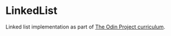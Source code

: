 # LinkedList

Linked list implementation as part of <a href="https://www.theodinproject.com/lessons/javascript-linked-lists">The Odin Project curriculum</a>.
